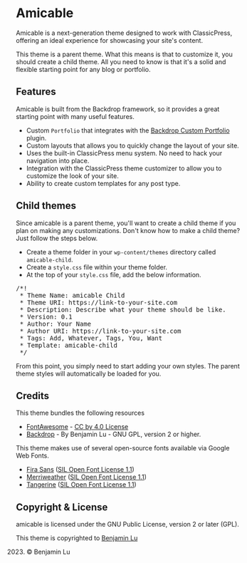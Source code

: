 # Amicable
Amicable is a next-generation theme designed to work with ClassicPress, offering an ideal experience for showcasing your site's content.

This theme is a parent theme. What this means is that to customize it, you should create a child theme. All you need to know is that it's a solid and flexible starting point for any blog or portfolio.

## Features
Amicable is built from the Backdrop framework, so it provides a great starting point with many useful features.

* Custom `Portfolio` that integrates with the [Backdrop Custom Portfolio](https://github.com/benlumia007/backdrop-custom-portfolio) plugin.
* Custom layouts that allows you to quickly change the layout of your site.
* Uses the built-in ClassicPress menu system. No need to hack your navigation into place.
* Integration with the ClassicPress theme customizer to allow you to customize the look of your site.
* Ability to create custom templates for any post type.

## Child themes
Since amicable is a parent theme, you'll want to create a child theme if you plan on making any customizations. Don't know how to make a child theme? Just follow the steps below.

* Create a theme folder in your `wp-content/themes` directory called `amicable-child`.
* Create a `style.css` file within your theme folder.
* At the top of your `style.css` file, add the below information.

<pre>
/*!
 * Theme Name: amicable Child
 * Theme URI: https://link-to-your-site.com
 * Description: Describe what your theme should be like.
 * Version: 0.1
 * Author: Your Name
 * Author URI: https://link-to-your-site.com
 * Tags: Add, Whatever, Tags, You, Want
 * Template: amicable-child
 */
</pre>

From this point, you simply need to start adding your own styles. The parent theme styles will automatically be loaded for you.

## Credits
This theme bundles the following resources
* [FontAwesome](https://fontawesome.com) - [CC by 4.0 License](https://creativecommons.org/licenses/by/4.0)
* [Backdrop](https://github.com/backdrop-dev) - By Benjamin Lu - GNU  GPL, version 2 or higher.

This theme makes use of several open-source fonts available via Google Web Fonts.

* [Fira Sans](https://fonts.google.com/specimen/Fira+Sans) ([SIL Open Font License 1.1](http://scripts.sil.org/OFL))
* [Merriweather](https://fonts.google.com/specimen/Merriweather) ([SIL Open Font License 1.1](http://scripts.sil.org/OFL))
* [Tangerine](https://fonts.google.com/specimen/Tangerine) ([SIL Open Font License 1.1](http://scripts.sil.org/OFL))

## Copyright & License
amicable is licensed under the GNU Public License, version 2 or  later (GPL).

This theme is copyrighted to [Benjamin Lu](https://benjlu.com)

2023. © Benjamin Lu
